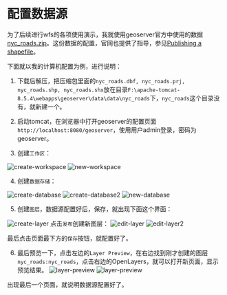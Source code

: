 # 配置数据源

为了后续进行wfs的各项使用演示，我就使用geoserver官方中使用的数据[nyc_roads.zip](http://docs.geoserver.org/latest/en/user/_downloads/nyc_roads.zip)。这份数据的配置，官网也提供了指导，参见[Publishing a shapefile](http://docs.geoserver.org/latest/en/user/gettingstarted/shapefile-quickstart/index.html)。

下面就以我的计算机配置为例，进行说明：

1. 下载后解压，把压缩包里面的`nyc_roads.dbf, nyc_roads.prj, nyc_roads.shp, nyc_roads.shx`放在目录`F:\apache-tomcat-8.5.4\webapps\geoserver\data\data\nyc_roads`下，`nyc_roads`这个目录没有，就新建一个。

2. 启动tomcat，在浏览器中打开geoserver的配置页面`http://localhost:8080/geoserver`，使用用户admin登录，密码为geoserver。

3. 创建`工作区`：

![create-workspace](../img/create-workspace.png)
![new-workspace](../img/new-workspace.png)

4. 创建`数据存储`：

![create-database](../img/create-database.png)
![create-database2](../img/create-database-2.png)
![new-database](../img/new-database.png)

5. 创建`图层`，数据源配置好后，保存，就出现下面这个界面：

![create-layer](../img/create-layer.png)
点击`发布`创建新图层：
![edit-layer](../img/edit-layer.png)
![edit-layer2](../img/edit-layer2.png)

最后点击页面最下方的`保存`按钮，就配置好了。

6. 最后预览一下，点击左边的`Layer Preview`，在右边找到刚才创建的图层`nyc_roads:nyc_roads`，点击右边的OpenLayers，就可以打开新页面，显示预览结果。
![layer-preview](../img/layer-preview.png)
![layer-preview](../img/nyc_roads-result.png)

出现最后一个页面，就说明数据源配置好了。 
